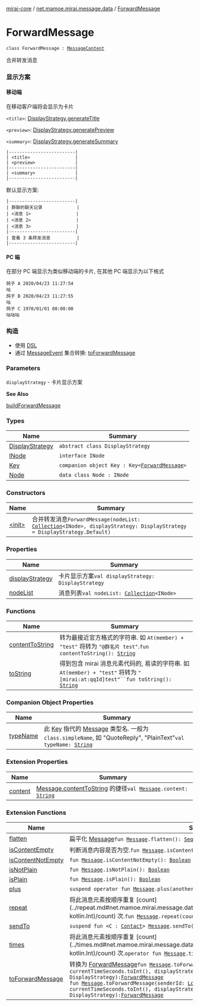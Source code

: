 [mirai-core](../../index.md) / [net.mamoe.mirai.message.data](../index.md) / [ForwardMessage](./index.md)

# ForwardMessage

`class ForwardMessage : `[`MessageContent`](../-message-content.md)

合并转发消息

### 显示方案

#### 移动端

在移动客户端将会显示为卡片

`<title>`: [DisplayStrategy.generateTitle](-display-strategy/generate-title.md)

`<preview>`: [DisplayStrategy.generatePreview](-display-strategy/generate-preview.md)

`<summary>`: [DisplayStrategy.generateSummary](-display-strategy/generate-summary.md)

```
|-------------------------|
| <title>                 |
| <preview>               |
|-------------------------|
| <summary>               |
|-------------------------|
```

默认显示方案:

```
|-------------------------|
| 群聊的聊天记录             |
| <消息 1>                 |
| <消息 2>                 |
| <消息 3>                 |
|-------------------------|
| 查看 3 条转发消息          |
|-------------------------|
```

#### PC 端

在部分 PC 端显示为类似移动端的卡片, 在其他 PC 端显示为以下格式

```
鸽子 A 2020/04/23 11:27:54
咕
鸽子 B 2020/04/23 11:27:55
咕
鸽子 C 1970/01/01 08:00:00
咕咕咕
```

### 构造

* 使用 [DSL](../build-forward-message.md)
* 通过 [MessageEvent](../../net.mamoe.mirai.message/-message-event/index.md) 集合转换: [toForwardMessage](../kotlin.collections.-iterable/to-forward-message.md)

### Parameters

`displayStrategy` - 卡片显示方案

**See Also**

[buildForwardMessage](../build-forward-message.md)

### Types

| Name | Summary |
|---|---|
| [DisplayStrategy](-display-strategy/index.md) | `abstract class DisplayStrategy` |
| [INode](-i-node/index.md) | `interface INode` |
| [Key](-key/index.md) | `companion object Key : Key<`[`ForwardMessage`](./index.md)`>` |
| [Node](-node/index.md) | `data class Node : INode` |

### Constructors

| Name | Summary |
|---|---|
| [&lt;init&gt;](-init-.md) | 合并转发消息`ForwardMessage(nodeList: `[`Collection`](https://kotlinlang.org/api/latest/jvm/stdlib/kotlin.collections/-collection/index.html)`<INode>, displayStrategy: DisplayStrategy = DisplayStrategy.Default)` |

### Properties

| Name | Summary |
|---|---|
| [displayStrategy](display-strategy.md) | 卡片显示方案`val displayStrategy: DisplayStrategy` |
| [nodeList](node-list.md) | 消息列表`val nodeList: `[`Collection`](https://kotlinlang.org/api/latest/jvm/stdlib/kotlin.collections/-collection/index.html)`<INode>` |

### Functions

| Name | Summary |
|---|---|
| [contentToString](content-to-string.md) | 转为最接近官方格式的字符串. 如 `At(member) + "test"` 将转为 `"@群名片 test"`.`fun contentToString(): `[`String`](https://kotlinlang.org/api/latest/jvm/stdlib/kotlin/-string/index.html) |
| [toString](to-string.md) | 得到包含 mirai 消息元素代码的, 易读的字符串. 如 `At(member) + "test"` 将转为 `"[mirai:at:qqId]test"``fun toString(): `[`String`](https://kotlinlang.org/api/latest/jvm/stdlib/kotlin/-string/index.html) |

### Companion Object Properties

| Name | Summary |
|---|---|
| [typeName](type-name.md) | 此 [Key](../-message/-key/index.md) 指代的 [Message](../-message/index.md) 类型名. 一般为 `class.simpleName`, 如 "QuoteReply", "PlainText"`val typeName: `[`String`](https://kotlinlang.org/api/latest/jvm/stdlib/kotlin/-string/index.html) |

### Extension Properties

| Name | Summary |
|---|---|
| [content](../content.md) | [Message.contentToString](../-message/content-to-string.md) 的捷径`val `[`Message`](../-message/index.md)`.content: `[`String`](https://kotlinlang.org/api/latest/jvm/stdlib/kotlin/-string/index.html) |

### Extension Functions

| Name | Summary |
|---|---|
| [flatten](../flatten.md) | 扁平化 [Message](../-message/index.md)`fun `[`Message`](../-message/index.md)`.flatten(): `[`Sequence`](https://kotlinlang.org/api/latest/jvm/stdlib/kotlin.sequences/-sequence/index.html)`<`[`SingleMessage`](../-single-message.md)`>` |
| [isContentEmpty](../is-content-empty.md) | 判断消息内容是否为空.`fun `[`Message`](../-message/index.md)`.isContentEmpty(): `[`Boolean`](https://kotlinlang.org/api/latest/jvm/stdlib/kotlin/-boolean/index.html) |
| [isContentNotEmpty](../is-content-not-empty.md) | `fun `[`Message`](../-message/index.md)`.isContentNotEmpty(): `[`Boolean`](https://kotlinlang.org/api/latest/jvm/stdlib/kotlin/-boolean/index.html) |
| [isNotPlain](../is-not-plain.md) | `fun `[`Message`](../-message/index.md)`.isNotPlain(): `[`Boolean`](https://kotlinlang.org/api/latest/jvm/stdlib/kotlin/-boolean/index.html) |
| [isPlain](../is-plain.md) | `fun `[`Message`](../-message/index.md)`.isPlain(): `[`Boolean`](https://kotlinlang.org/api/latest/jvm/stdlib/kotlin/-boolean/index.html) |
| [plus](../plus.md) | `suspend operator fun `[`Message`](../-message/index.md)`.plus(another: Flow<`[`Message`](../-message/index.md)`>): `[`MessageChain`](../-message-chain/index.md) |
| [repeat](../repeat.md) | 将此消息元素按顺序重复 [count](../repeat.md#net.mamoe.mirai.message.data$repeat(net.mamoe.mirai.message.data.Message, kotlin.Int)/count) 次.`fun `[`Message`](../-message/index.md)`.repeat(count: `[`Int`](https://kotlinlang.org/api/latest/jvm/stdlib/kotlin/-int/index.html)`): `[`MessageChain`](../-message-chain/index.md) |
| [sendTo](../send-to.md) | `suspend fun <C : `[`Contact`](../../net.mamoe.mirai.contact/-contact/index.md)`> `[`Message`](../-message/index.md)`.sendTo(contact: C): `[`MessageReceipt`](../../net.mamoe.mirai.message/-message-receipt/index.md)`<C>` |
| [times](../times.md) | 将此消息元素按顺序重复 [count](../times.md#net.mamoe.mirai.message.data$times(net.mamoe.mirai.message.data.Message, kotlin.Int)/count) 次.`operator fun `[`Message`](../-message/index.md)`.times(count: `[`Int`](https://kotlinlang.org/api/latest/jvm/stdlib/kotlin/-int/index.html)`): `[`MessageChain`](../-message-chain/index.md) |
| [toForwardMessage](../to-forward-message.md) | 转换为 [ForwardMessage](./index.md)`fun `[`Message`](../-message/index.md)`.toForwardMessage(sender: `[`User`](../../net.mamoe.mirai.contact/-user/index.md)`, time: `[`Int`](https://kotlinlang.org/api/latest/jvm/stdlib/kotlin/-int/index.html)` = currentTimeSeconds.toInt(), displayStrategy: DisplayStrategy = DisplayStrategy): `[`ForwardMessage`](./index.md)<br>`fun `[`Message`](../-message/index.md)`.toForwardMessage(senderId: `[`Long`](https://kotlinlang.org/api/latest/jvm/stdlib/kotlin/-long/index.html)`, senderName: `[`String`](https://kotlinlang.org/api/latest/jvm/stdlib/kotlin/-string/index.html)`, time: `[`Int`](https://kotlinlang.org/api/latest/jvm/stdlib/kotlin/-int/index.html)` = currentTimeSeconds.toInt(), displayStrategy: DisplayStrategy = DisplayStrategy): `[`ForwardMessage`](./index.md) |
